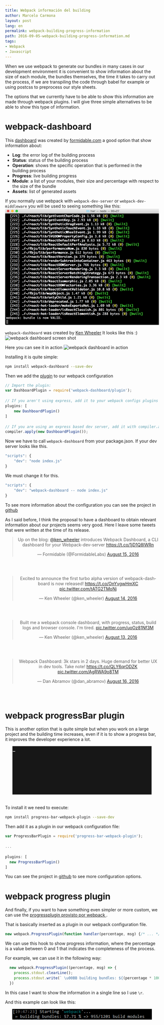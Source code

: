 ```yaml
---
title: Webpack información del building
author: Marcelo Carmona
layout: post
lang: en
permalink: webpack-building-progress-information
path: 2016-09-05-webpack-building-progress-information.md
tags:
- Webpack
- Javascript
---
```


When we use webpack to generate our bundles in many cases in our development environment it is convenient to show information about the size of each module, the bundles themselves, the time it takes to carry out the process, if we are transpiling the code through babel for example or using postcss to preprocess our style sheets.

The options that we currently have to be able to show this information are made through webpack plugins. I will give three simple alternatives to be able to show this type of information.

# webpack-dashboard

This <a href="https://github.com/FormidableLabs/webpack-dashboard" target="_blank">dashboard</a> was created by <a href="https://formidable.com/" target="_blank">formidable.com</a> a good option that show information about:


* **Log**: the error log of the building process
* **Status**: status of the building process
* **Operation**: shows the specific operation that is performed in the building process
* **Progress**: live building progress
* **Module**: a list of your modules, their size and percentage with respect to the size of the bundle
* **Assets**: list of generated assets


If you normally use webpack with ```webpack-dev-server``` or ```webpack-dev-middleware``` you will be used to seeing something like this:
<img src="/img/posts/webpack-dashboard-dev-server.png" alt="webpack dashboard common example">

```webpack-dashboard``` was created by <a href="https://formidable.com/blog/2016/08/15/introducing-webpack-dashboard/" target="_blank">Ken Wheeler</a> It looks like this :)
<img src="/img/posts/webpack-dashboard-screen-shot.png" alt="webpack dashboard screen shot">

Here you can see it in action
<img src="/img/posts/webpack-dashboard-in-action.gif" alt="webpack dashboard in action">

Installing it is quite simple:

```bash
npm install webpack-dashboard --save-dev
```
Then we add the <a href="https://webpack.github.io/docs/plugins.html" target="_blank">plugin</a> to our webpack configuration

```javascript
// Import the plugin:
var DashboardPlugin = require('webpack-dashboard/plugin');

// If you aren't using express, add it to your webpack configs plugins section:
plugins: [
    new DashboardPlugin()
]

// If you are using an express based dev server, add it with compiler.apply
compiler.apply(new DashboardPlugin());
```

Now we have to call ```webpack-dashboard``` from your package.json. 
If your dev server looks like this.

```javascript
"scripts": {
    "dev": "node index.js"
}
```

We must change it for this.

```javascript
"scripts": {
    "dev": "webpack-dashboard -- node index.js"
}
```
To see more information about the configuration you can see the project in <a href="https://github.com/FormidableLabs/webpack-dashboard">github</a>

As I said before, I think the proposal to have a dashboard to obtain relevant information about our projects seems very good. 
Here I leave some tweets that were written at the time of its release.

<center>

<blockquote class="twitter-tweet" data-lang="es"><p lang="en" dir="ltr">Up on the blog: <a href="https://twitter.com/ken_wheeler">@ken_wheeler</a> introduces Webpack Dashboard, a CLI dashboard for your Webpack-dev-server <a href="https://t.co/1jD1Q8lWRn">https://t.co/1jD1Q8lWRn</a></p>&mdash; Formidable (@FormidableLabs) <a href="https://twitter.com/FormidableLabs/status/765208945543610368">August 15, 2016</a></blockquote>
<script async src="//platform.twitter.com/widgets.js" charset="utf-8"></script>
<br><br>

<blockquote class="twitter-tweet" data-lang="es"><p lang="en" dir="ltr">Excited to announce the first turbo alpha version of webpack-dashboard is now released! <a href="https://t.co/OnYvgwHmXC">https://t.co/OnYvgwHmXC</a> <a href="https://t.co/tATG2TMoNj">pic.twitter.com/tATG2TMoNj</a></p>&mdash; Ken Wheeler (@ken_wheeler) <a href="https://twitter.com/ken_wheeler/status/764896872771321856">August 14, 2016</a></blockquote>
<script async src="//platform.twitter.com/widgets.js" charset="utf-8"></script>
<br><br>

<blockquote class="twitter-tweet" data-lang="es"><p lang="en" dir="ltr">Built me a webpack console dashboard, with progress, status, build logs and browser console. I&#39;m tired. <a href="https://t.co/uoOz81Nf3M">pic.twitter.com/uoOz81Nf3M</a></p>&mdash; Ken Wheeler (@ken_wheeler) <a href="https://twitter.com/ken_wheeler/status/764580469677711360">August 13, 2016</a></blockquote>
<script async src="//platform.twitter.com/widgets.js" charset="utf-8"></script>
<br><br>

<blockquote class="twitter-tweet" data-lang="es"><p lang="en" dir="ltr">Webpack Dashboard: 3k stars in 2 days. Huge demand for better UX in dev tools. Take note! <a href="https://t.co/QLY6qrODZK">https://t.co/QLY6qrODZK</a> <a href="https://t.co/AgRWA9o8TM">pic.twitter.com/AgRWA9o8TM</a></p>&mdash; Dan Abramov (@dan_abramov) <a href="https://twitter.com/dan_abramov/status/765575479302774784">August 16, 2016</a></blockquote>
<script async src="//platform.twitter.com/widgets.js" charset="utf-8"></script>
</center>
<br><br>

# webpack progressBar plugin
This is another option that is quite simple but when you work on a large project and the building time increases, even if it is to show a progress bar, it improves the developer experience a lot.
<center><img src="/img/posts/webpack-progressbar-plugin.gif" alt="webpack progressbar plugin"></center>
<br>

To install it we need to execute:

```bash
npm install progress-bar-webpack-plugin --save-dev
```

Then add it as a plugin in our webpack configuration file:

```javascript
var ProgressBarPlugin = require('progress-bar-webpack-plugin');

...

plugins: [
  new ProgressBarPlugin()
]
```

You can see the project in <a href="https://github.com/clessg/progress-bar-webpack-plugin" target="_blank">github</a> to see more configuration options.

# webpack progress plugin

And finally, if you want to have something even simpler or more custom, we can use the <a href="https://webpack.github.io/docs/list-of-plugins.html#progressplugin" target="_blank">progressplugin provisto por webpack </a>.

That is basically inserted as a plugin in our webpack configuration file.

```javascript
new webpack.ProgressPlugin(function handler(percentage, msg) {/* ... */})
```
We can use this hook to show progress information, where the percentage is a value between 0 and 1 that indicates the completeness of the process.

For example, we can use it in the following way:

```javascript
  new webpack.ProgressPlugin((percentage, msg) => {
    process.stdout.clearLine();
    process.stdout.write(` \u00BB building bundles: ${(percentage * 100.00).toFixed(2)} % => ${msg}\r`);
  })
```

In this case I want to show the information in a single line so I use ```\r```.

And this example can look like this:
<center><img src="/img/posts/building-bundles.png" alt="building bundles"></center>
 
